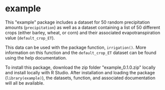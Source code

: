 # example

This "example" package includes a dataset for 50 random precipitation amounts (`precipitation`) as well as a dataset containing a list of 50 different crops (either barley, wheat, or corn) and their associated evapotranspiration value (`default_crop_ET`). 

This data can be used with the package function, `irrigation()`. More information on this function and the `default_crop_ET` dataset can be found using the help documentation. 

To install this package, download the zip folder "example_0.1.0.zip" locally and install locally with R Studio. After installation and loading the package (`library(example)`), the datasets, function, and associated documentation will all be available. 
